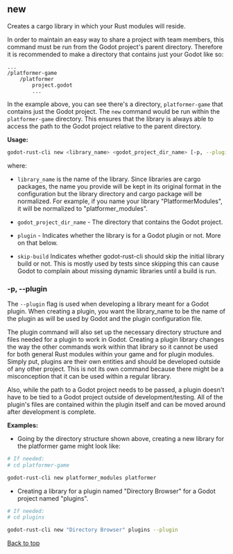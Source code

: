 ## new

Creates a cargo library in which your Rust modules will reside.

In order to maintain an easy way to share a project with team members, this command must be run from the Godot project's parent directory. Therefore it is recommended to make a directory that contains just your Godot like so:

```
...
/platformer-game
    /platformer
        project.godot
        ...
```

In the example above, you can see there's a directory, `platformer-game` that contains just the Godot project. The `new` command would be run within the `platformer-game` directory. This ensures that the library is always able to access the path to the Godot project relative to the parent directory.

**Usage:**

```sh
godot-rust-cli new <library_name> <godot_project_dir_name> [-p, --plugin] [-s, --skio-build]
```

where:

- `library_name` is the name of the library. Since libraries are cargo packages, the name you provide will be kept in its original format in the configuration but the library directory and cargo package will be normalized. For example, if you name your library "PlatformerModules", it will be normalized to "platformer_modules".

- `godot_project_dir_name` - The directory that contains the Godot project.

- `plugin` - Indicates whether the library is for a Godot plugin or not. More on that below.

- `skip-build` Indicates whether godot-rust-cli should skip the initial library build or not. This is mostly used by tests since skipping this can cause Godot to complain about missing dynamic libraries until a build is run.

### -p, --plugin

The `--plugin` flag is used when developing a library meant for a Godot plugin. When creating a plugin, you want the library_name to be the name of the plugin as will be used by Godot and the plugin configuration file.

The plugin command will also set up the necessary directory structure and files needed for a plugin to work in Godot. Creating a plugin library changes the way the other commands work within that library so it cannot be used for both general Rust modules within your game and for plugin modules. Simply put, plugins are their own entities and should be developed outside of any other project. This is not its own command because there might be a misconception that it can be used within a regular library.

Also, while the path to a Godot project needs to be passed, a plugin doesn't have to be tied to a Godot project outside of development/testing. All of the plugin's files are contained within the plugin itself and can be moved around after development is complete.

**Examples:**

- Going by the directory structure shown above, creating a new library for the platformer game might look like:

```sh
# If needed:
# cd platformer-game

godot-rust-cli new platformer_modules platformer
```

- Creating a library for a plugin named "Directory Browser" for a Godot project named "plugins".

```sh
# If needed:
# cd plugins

godot-rust-cli new "Directory Browser" plugins --plugin
```

[Back to top](#new)